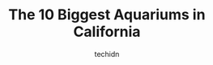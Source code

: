 ---
layout: ampstory
image: https://i0.wp.com/paketmu.com/wp-content/uploads/2023/06/ocean-world-0-in-california-1686363659.jpeg?resize=640,853
author: techidn
featured: false
description: Explore the diverse Aquarium scene in California, home to an incredible selection of 10 establishments catering to every taste. Whether youre in search of iconic favorites or undiscovered t
title: The 10 Biggest Aquariums in California
cover:
   title: The 10 Biggest Aquariums in California
   subtitle: RICKPATE
   background: https://paketmu.com/wp-content/uploads/2023/06/ocean-world-0-in-california-1686363659.jpeg

pages: 
 - layout: thirds
   top: <h1>#1 Monterey Bay Aquarium</h1>
   bottom: "<p>Always love this aquarium! Been going here ever since I was a kid and it always is a fun place to be. The aquarium is rescue and rehab focused and is also promoting conse</p>"
   background: https://paketmu.com/wp-content/uploads/2023/06/ocean-world-1-in-california-1686363660.jpeg
   backgroundblur: true
 - layout: thirds
   top: <h1>#2 Aquarium of the Pacific</h1>
   bottom: "<p>This was a fantastic aquarium experience for all of us, kiddos and adults alike. Very nicely priced. So much to see and experience. The kids got to touch sting rays, star</p>"
   background: https://paketmu.com/wp-content/uploads/2023/06/ocean-world-2-in-california-1686363661.jpeg
   cta:
      link: https://paketmu.com/the-10-biggest-aquariums-in-california/
      text: The 10 Biggest Aquariums in California
 - layout: thirds
   top: <h1>#3 Birch Aquarium at Scripps Institution of Oceanography</h1>
   bottom: "<p>It was very clean and well-maintained but really there wasnt a ton to see.Several of the displays are just video but there are around 50 different tanks plus theres an </p>"
   background: https://paketmu.com/wp-content/uploads/2023/06/ocean-world-3-in-california-1686363662.jpeg
   cta:
      link: https://paketmu.com/the-10-biggest-aquariums-in-california/
      text: The 10 Biggest Aquariums in California
 - layout: thirds
   top: <h1>#4 SeaQuest Folsom</h1>
   bottom: "<p>430 Palladio Pkwy #1801, Folsom, CA 95630, United States</p>"
   background: https://images.unsplash.com/photo-1599422314077-f4dfdaa4cd09?ixlib=rb-4.0.3&ixid=MnwxMjA3fDB8MHxwaG90by1wYWdlfHx8fGVufDB8fHx8&auto=format&fit=crop&w=640&h=853&q=80
   cta:
      link: https://paketmu.com/the-10-biggest-aquariums-in-california/
      text: The 10 Biggest Aquariums in California
 - layout: thirds
   top: <h1>#5 Aquarium of the Bay</h1>
   bottom: "<p>PIER 39 The Embarcadero &, Beach St, San Francisco, CA 94133, United States</p>"
   background: https://images.unsplash.com/photo-1614648718611-0635f29016cb?ixlib=rb-4.0.3&ixid=MnwxMjA3fDB8MHxwaG90by1wYWdlfHx8fGVufDB8fHx8&auto=format&fit=crop&w=640&h=853&q=80
   cta:
      link: https://paketmu.com/the-10-biggest-aquariums-in-california/
      text: The 10 Biggest Aquariums in California
 - layout: thirds
   top: <h1>#6 Monterey Bay Aquarium - Seafood Watch Program</h1>
   bottom: "<p>886 Cannery Row, Monterey, CA 93940, United States</p>"
   background: https://images.unsplash.com/photo-1602536052359-ef94c21c5948?ixlib=rb-4.0.3&ixid=MnwxMjA3fDB8MHxwaG90by1wYWdlfHx8fGVufDB8fHx8&auto=format&fit=crop&w=640&h=853&q=80
   cta:
      link: https://paketmu.com/the-10-biggest-aquariums-in-california/
      text: The 10 Biggest Aquariums in California
 - layout: thirds
   top: <h1>#7 Cabrillo Marine Aquarium</h1>
   bottom: "<p>3720 Stephen M White Dr, San Pedro, CA 90731, United States</p>"
   background: https://images.unsplash.com/photo-1540457036297-448b6b99e91c?ixlib=rb-4.0.3&ixid=MnwxMjA3fDB8MHxwaG90by1wYWdlfHx8fGVufDB8fHx8&auto=format&fit=crop&w=640&h=853&q=80
   cta:
      link: https://paketmu.com/the-10-biggest-aquariums-in-california/
      text: The 10 Biggest Aquariums in California
 - layout: thirds
   middle: Continue reading...
   background: https://images.unsplash.com/photo-1531169509526-f8f1fdaa4a67?ixlib=rb-4.0.3&ixid=MnwxMjA3fDB8MHxwaG90by1wYWdlfHx8fGVufDB8fHx8&auto=format&fit=crop&w=640&h=853&q=80
   cta:
      link: https://paketmu.com/the-10-biggest-aquariums-in-california/
      text: The 10 Biggest Aquariums in California
      
---